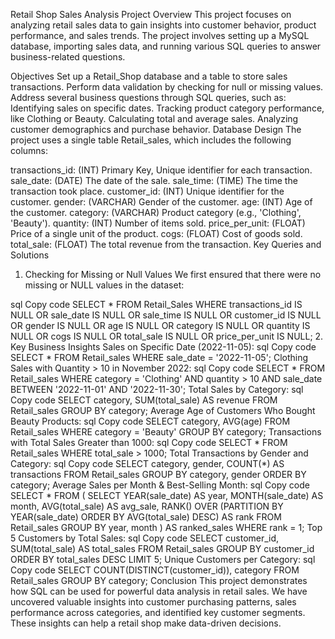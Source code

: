 Retail Shop Sales Analysis
Project Overview
This project focuses on analyzing retail sales data to gain insights into customer behavior, product performance, and sales trends. The project involves setting up a MySQL database, importing sales data, and running various SQL queries to answer business-related questions.

Objectives
Set up a Retail_Shop database and a table to store sales transactions.
Perform data validation by checking for null or missing values.
Address several business questions through SQL queries, such as:
Identifying sales on specific dates.
Tracking product category performance, like Clothing or Beauty.
Calculating total and average sales.
Analyzing customer demographics and purchase behavior.
Database Design
The project uses a single table Retail_sales, which includes the following columns:

transactions_id: (INT) Primary Key, Unique identifier for each transaction.
sale_date: (DATE) The date of the sale.
sale_time: (TIME) The time the transaction took place.
customer_id: (INT) Unique identifier for the customer.
gender: (VARCHAR) Gender of the customer.
age: (INT) Age of the customer.
category: (VARCHAR) Product category (e.g., 'Clothing', 'Beauty').
quantity: (INT) Number of items sold.
price_per_unit: (FLOAT) Price of a single unit of the product.
cogs: (FLOAT) Cost of goods sold.
total_sale: (FLOAT) The total revenue from the transaction.
Key Queries and Solutions
1. Checking for Missing or Null Values
We first ensured that there were no missing or NULL values in the dataset:

sql
Copy code
SELECT * FROM Retail_Sales
WHERE transactions_id IS NULL 
OR sale_date IS NULL
OR sale_time IS NULL
OR customer_id IS NULL
OR gender IS NULL
OR age IS NULL
OR category IS NULL
OR quantity IS NULL
OR cogs IS NULL
OR total_sale IS NULL
OR price_per_unit IS NULL;
2. Key Business Insights
Sales on Specific Date (2022-11-05):
sql
Copy code
SELECT * FROM Retail_sales WHERE sale_date = '2022-11-05';
Clothing Sales with Quantity > 10 in November 2022:
sql
Copy code
SELECT * FROM Retail_sales
WHERE category = 'Clothing'
AND quantity > 10
AND sale_date BETWEEN '2022-11-01' AND '2022-11-30';
Total Sales by Category:
sql
Copy code
SELECT category, SUM(total_sale) AS revenue
FROM Retail_sales
GROUP BY category;
Average Age of Customers Who Bought Beauty Products:
sql
Copy code
SELECT category, AVG(age)
FROM Retail_sales
WHERE category = 'Beauty'
GROUP BY category;
Transactions with Total Sales Greater than 1000:
sql
Copy code
SELECT * FROM Retail_sales WHERE total_sale > 1000;
Total Transactions by Gender and Category:
sql
Copy code
SELECT category, gender, COUNT(*) AS transactions
FROM Retail_sales
GROUP BY category, gender
ORDER BY category;
Average Sales per Month & Best-Selling Month:
sql
Copy code
SELECT * FROM (
    SELECT
        YEAR(sale_date) AS year,
        MONTH(sale_date) AS month,
        AVG(total_sale) AS avg_sale,
        RANK() OVER (PARTITION BY YEAR(sale_date) ORDER BY AVG(total_sale) DESC) AS rank
    FROM Retail_sales
    GROUP BY year, month
) AS ranked_sales
WHERE rank = 1;
Top 5 Customers by Total Sales:
sql
Copy code
SELECT customer_id, SUM(total_sale) AS total_sales
FROM Retail_sales
GROUP BY customer_id
ORDER BY total_sales DESC
LIMIT 5;
Unique Customers per Category:
sql
Copy code
SELECT COUNT(DISTINCT(customer_id)), category
FROM Retail_sales
GROUP BY category;
Conclusion
This project demonstrates how SQL can be used for powerful data analysis in retail sales. We have uncovered valuable insights into customer purchasing patterns, sales performance across categories, and identified key customer segments. These insights can help a retail shop make data-driven decisions.
